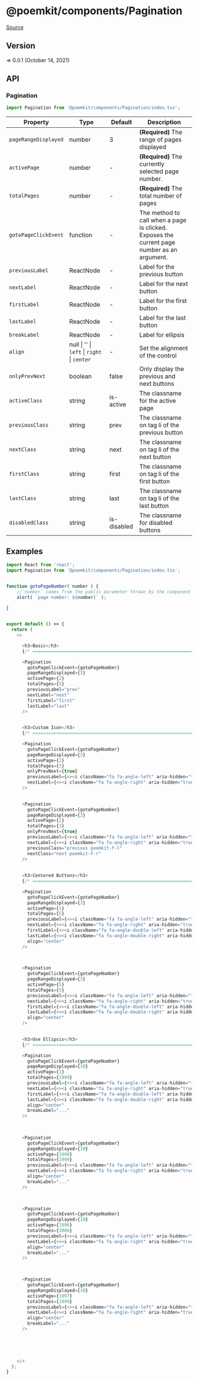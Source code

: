 # @poemkit/components/Pagination

[Source](https://github.com/xizon/poemkit/tree/main/src/client/components/Pagination)

## Version

=> 0.0.1 (October 14, 2021)

## API

### Pagination
```js
import Pagination from '@poemkit/components/Pagination/index.tsx';
```
| Property | Type | Default | Description |
| --- | --- | --- | --- |
| `pageRangeDisplayed` | number  | 3 | <strong>(Required)</strong> The range of pages displayed |
| `activePage` | number  | - | <strong>(Required)</strong> The currently selected page number.  |
| `totalPages` | number  | - | <strong>(Required)</strong> The total number of pages |
| `gotoPageClickEvent` | function  | - | The method to call when a page is clicked. Exposes the current page number as an argument. |
| `previousLabel` | ReactNode  | - | Label for the previous button |
| `nextLabel` | ReactNode  | - | Label for the next button |
| `firstLabel` | ReactNode  | - | Label for the first button |
| `lastLabel` | ReactNode  | - | Label for the last button |
| `breakLabel` | ReactNode  | - | Label for ellipsis |
| `align` | null \| '' \| `left` \| `right` \| `center`  | - | Set the alignment of the control  |
| `onlyPrevNext` | boolean  | false | Only display the previous and next buttons |
| `activeClass` | string  | is-active | The classname for the active page |
| `previousClass` | string  | prev | The classname on tag li of the previous button |
| `nextClass` | string  | next | The classname on tag li of the next button |
| `firstClass` | string  | first | The classname on tag li of the first button |
| `lastClass` | string  | last | The classname on tag li of the last button |
| `disabledClass` | string  | is-disabled | The classname for disabled buttons |


## Examples

```js
import React from 'react';
import Pagination from '@poemkit/components/Pagination/index.tsx';


function gotoPageNumber( number ) {
	//`number` comes from the public parameter thrown by the component `<Pagination />`
	alert( `page number: ${number}` );
	
}


export default () => {
  return (
    <>

      <h3>Basic</h3>
      {/* ================================================================== */} 

      <Pagination
        gotoPageClickEvent={gotoPageNumber}
        pageRangeDisplayed={3}
        activePage={2}
        totalPages={5}
        previousLabel="prev"
        nextLabel="next"
        firstLabel="first"
        lastLabel="last"
      />	
      

      <h3>Custom Icon</h3>
      {/* ================================================================== */} 

      <Pagination
        gotoPageClickEvent={gotoPageNumber}
        pageRangeDisplayed={3}
        activePage={2}
        totalPages={3}
        onlyPrevNext={true}
        previousLabel={<><i className="fa fa-angle-left" aria-hidden="true"></i></>}
        nextLabel={<><i className="fa fa-angle-right" aria-hidden="true"></i></>}
      />	
        

      <Pagination
        gotoPageClickEvent={gotoPageNumber}
        pageRangeDisplayed={3}
        activePage={2}
        totalPages={3}
        onlyPrevNext={true}
        previousLabel={<><i className="fa fa-angle-left" aria-hidden="true"></i></>}
        nextLabel={<><i className="fa fa-angle-right" aria-hidden="true"></i></>}
        previousClass="previous poemkit-f-l"
        nextClass="next poemkit-f-r"
      />	
        
        
      <h3>Centered Buttons</h3>
      {/* ================================================================== */} 

      <Pagination
        gotoPageClickEvent={gotoPageNumber}
        pageRangeDisplayed={3}
        activePage={1}
        totalPages={5}
        previousLabel={<><i className="fa fa-angle-left" aria-hidden="true"></i></>}
        nextLabel={<><i className="fa fa-angle-right" aria-hidden="true"></i></>}
        firstLabel={<><i className="fa fa-angle-double-left" aria-hidden="true"></i></>}
        lastLabel={<><i className="fa fa-angle-double-right" aria-hidden="true"></i></>}
        align="center"
      />	
      


      <Pagination
        gotoPageClickEvent={gotoPageNumber}
        pageRangeDisplayed={3}
        activePage={5}
        totalPages={5}
        previousLabel={<><i className="fa fa-angle-left" aria-hidden="true"></i></>}
        nextLabel={<><i className="fa fa-angle-right" aria-hidden="true"></i></>}
        firstLabel={<><i className="fa fa-angle-double-left" aria-hidden="true"></i></>}
        lastLabel={<><i className="fa fa-angle-double-right" aria-hidden="true"></i></>}
        align="center"
      />	
      

      <h3>Use Ellipsis</h3>
      {/* ================================================================== */} 

      <Pagination
        gotoPageClickEvent={gotoPageNumber}
        pageRangeDisplayed={10}
        activePage={1}
        totalPages={1999}
        previousLabel={<><i className="fa fa-angle-left" aria-hidden="true"></i></>}
        nextLabel={<><i className="fa fa-angle-right" aria-hidden="true"></i></>}
        firstLabel={<><i className="fa fa-angle-double-left" aria-hidden="true"></i></>}
        lastLabel={<><i className="fa fa-angle-double-right" aria-hidden="true"></i></>}
        align="center"
        breakLabel="..."
      />	
      
      

      <Pagination
        gotoPageClickEvent={gotoPageNumber}
        pageRangeDisplayed={10}
        activePage={1996}
        totalPages={1999}
        previousLabel={<><i className="fa fa-angle-left" aria-hidden="true"></i></>}
        nextLabel={<><i className="fa fa-angle-right" aria-hidden="true"></i></>}
        align="center"
        breakLabel="..."
      />	
      


      <Pagination
        gotoPageClickEvent={gotoPageNumber}
        pageRangeDisplayed={10}
        activePage={1996}
        totalPages={2006}
        previousLabel={<><i className="fa fa-angle-left" aria-hidden="true"></i></>}
        nextLabel={<><i className="fa fa-angle-right" aria-hidden="true"></i></>}
        align="center"
        breakLabel="..."
      />	
                


      <Pagination
        gotoPageClickEvent={gotoPageNumber}
        pageRangeDisplayed={10}
        activePage={1997}
        totalPages={1999}
        previousLabel={<><i className="fa fa-angle-left" aria-hidden="true"></i></>}
        nextLabel={<><i className="fa fa-angle-right" aria-hidden="true"></i></>}
        align="center"
        breakLabel="..."
      />	
      
            



    </>
  );
}

```
